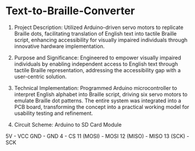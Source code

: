 # Text-to-Braille-Converter

1. Project Description:
   Utilized Arduino-driven servo motors to replicate Braille dots, facilitating translation of English text into tactile Braille script, enhancing accessibility for visually impaired individuals through innovative hardware implementation.

2. Purpose and Significance:
   Engineered to empower visually impaired individuals by enabling independent access to English text through tactile Braille representation, addressing the accessibility gap with a user-centric solution.

3. Technical Implementation:
   Programmed Arduino microcontroller to interpret English alphabet into Braille script, driving six servo motors to emulate Braille dot patterns. The entire system was integrated into a PCB board, transforming the concept into a practical working model for usability testing and refinement.
   
4. Circuit Scheme:
  Arduino to SD Card Module
  
  5V - VCC
  GND - GND
  4 - CS
  11 (MOSI) - MOSI
  12 (MISO) - MISO
  13 (SCK) - SCK
